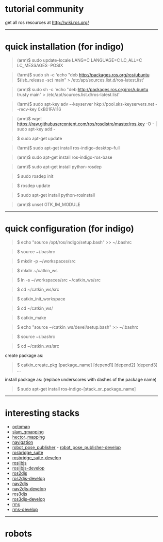 # tutorial community

get all ros resources at <http://wiki.ros.org/>

***
# quick installation (for indigo)

>(arm)$ sudo update-locale LANG=C LANGUAGE=C LC_ALL=C LC_MESSAGES=POSIX

>(!arm)$ sudo sh -c 'echo "deb http://packages.ros.org/ros/ubuntu $(lsb_release -sc) main" > /etc/apt/sources.list.d/ros-latest.list'

>(arm)$ sudo sh -c 'echo "deb http://packages.ros.org/ros/ubuntu trusty main" > /etc/apt/sources.list.d/ros-latest.list'

>(!arm)$ sudo apt-key adv --keyserver hkp://pool.sks-keyservers.net --recv-key 0xB01FA116

>(arm)$ wget https://raw.githubusercontent.com/ros/rosdistro/master/ros.key -O - | sudo apt-key add -

>$ sudo apt-get update

>(!arm)$ sudo apt-get install ros-indigo-desktop-full

>(arm)$ sudo apt-get install ros-indigo-ros-base

>(arm)$ sudo apt-get install python-rosdep

>$ sudo rosdep init

>$ rosdep update

>$ sudo apt-get install python-rosinstall

>(arm)$ unset GTK_IM_MODULE

***
# quick configuration (for indigo)

>$ echo "source /opt/ros/indigo/setup.bash" >> ~/.bashrc

>$ source ~/.bashrc

>$ mkdir -p ~/workspaces/src

>$ mkdir ~/catkin_ws

>$ ln -s ~/workspaces/src ~/catkin_ws/src

>$ cd ~/catkin_ws/src

>$ catkin_init_workspace

>$ cd ~/catkin_ws/

>$ catkin_make

>$ echo "source ~/catkin_ws/devel/setup.bash" >> ~/.bashrc

>$ source ~/.bashrc

>$ cd ~/catkin_ws/src

create package as:

>$ catkin_create_pkg [package_name] [depend1] [depend2] [depend3] ...

install package as: (replace underscores with dashes of the package name)

>$ sudo apt-get install ros-indigo-[stack_or_package_name]

***
# interesting stacks

* [octomap](http://wiki.ros.org/octomap)
* [slam_gmapping](http://wiki.ros.org/slam_gmapping)
* [hector_mapping](http://wiki.ros.org/hector_mapping)
* [navigation](http://wiki.ros.org/navigation)
* [robot_pose_publisher](http://wiki.ros.org/robot_pose_publisher) - [robot_pose_publisher-develop](https://raw.githubusercontent.com/ouiyeah/wiki_ros/master/src/robot_pose_publisher-develop.zip)
* [rosbridge_suite](http://wiki.ros.org/rosbridge_suite)
 * [rosbridge_suite-develop](https://raw.githubusercontent.com/ouiyeah/wiki_ros/master/src/rosbridge_suite-develop.zip)
* [roslibjs](http://wiki.ros.org/roslibjs)
 * [roslibjs-develop](https://raw.githubusercontent.com/ouiyeah/wiki_ros/master/src/roslibjs-develop.zip)
* [ros2djs](http://wiki.ros.org/ros2djs)
 * [ros2djs-develop](https://raw.githubusercontent.com/ouiyeah/wiki_ros/master/src/ros2djs-develop.zip)
* [nav2djs](http://wiki.ros.org/nav2djs)
 * [nav2djs-develop](https://raw.githubusercontent.com/ouiyeah/wiki_ros/master/src/nav2djs-develop.zip)
* [ros3djs](http://wiki.ros.org/ros3djs)
 * [ros3djs-develop](https://raw.githubusercontent.com/ouiyeah/wiki_ros/master/src/ros3djs-develop.zip)
* [rms](http://wiki.ros.org/rms)
 * [rms-develop](https://raw.githubusercontent.com/ouiyeah/wiki_ros/master/src/rms-develop.zip)

***
# robots
